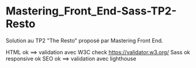 # Mastering_Front_End-Sass-TP2-Resto

Solution au TP2 "The Resto" proposé par Mastering Front End.

HTML ok ==> validation avec W3C check https://validator.w3.org/
Sass ok
responsive ok
SEO ok ==> validation avec lighthouse
